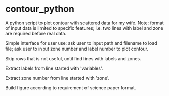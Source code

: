 # contour_python
A python script to plot contour with scattered data for my wife. Note: format of input data is limited to specific features; i.e. two lines with label and zone are required before real data.

Simple interface for user use: ask user to input path and filename to load file; ask user to input zone number and label number to plot contour.

Skip rows that is not useful, until find lines with labels and zones.

Extract labels from line started with 'variables'.

Extract zone number from line started with 'zone'.

Build figure according to requirement of science paper format.
